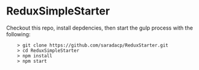 # ReduxSimpleStarter


Checkout this repo, install depdencies, then start the gulp process with the following:

```
	> git clone https://github.com/saradacp/ReduxStarter.git
	> cd ReduxSimpleStarter
	> npm install
	> npm start
```
